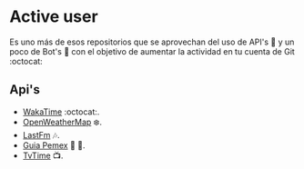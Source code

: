# Active user

Es uno más de esos repositorios que se aprovechan del uso de API's :page_with_curl: y un poco de Bot's :ghost: con el objetivo de aumentar la actividad en tu cuenta de Git :octocat:

## Api's

* [WakaTime](https://wakatime.com) :octocat:.
* [OpenWeatherMap](http://openweathermap.org) :snowflake:.
* [LastFm](http://www.last.fm/) :notes:.
* [Guia Pemex](http://guiapemex.pemex.com/SitePages/home.aspx) :snake: :chicken:.
* [TvTime](https://www.tvtime.com/) :tv:.
